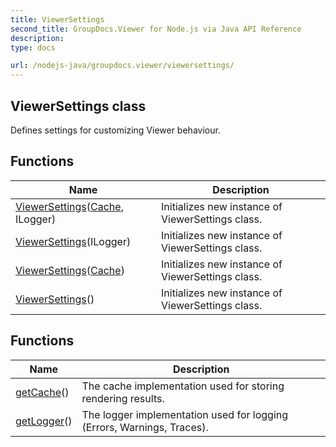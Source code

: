 ```yaml
---
title: ViewerSettings
second_title: GroupDocs.Viewer for Node.js via Java API Reference
description: 
type: docs

url: /nodejs-java/groupdocs.viewer/viewersettings/
---
```


## ViewerSettings class

 Defines settings for customizing  Viewer behaviour.
 

## Functions

| Name | Description |
| --- | --- |
| [ViewerSettings](viewersettings)([Cache](../cache), ILogger) | Initializes new instance of ViewerSettings class. |
| [ViewerSettings](viewersettings)(ILogger) | Initializes new instance of ViewerSettings class. |
| [ViewerSettings](viewersettings)([Cache](../cache)) | Initializes new instance of ViewerSettings class. |
| [ViewerSettings](viewersettings)() | Initializes new instance of ViewerSettings class. |

## Functions

| Name | Description |
| --- | --- |
| [getCache](getcache)() | The cache implementation used for storing rendering results. |
| [getLogger](getlogger)() | The logger implementation used for logging (Errors, Warnings, Traces). |
